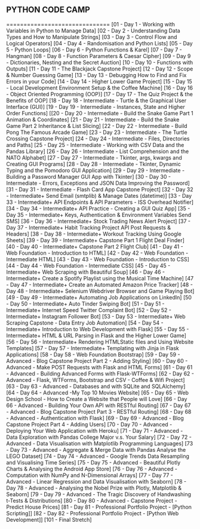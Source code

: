 ## PYTHON CODE CAMP 
==============================
[01 - Day 1 - Working with Variables in Python to Manage Data]
[02 - Day 2 - Understanding Data Types and How to Manipulate Strings]
[03 - Day 3 - Control Flow and Logical Operators]
[04 - Day 4 - Randomisation and Python Lists]
[05 - Day 5 - Python Loops]
[06 - Day 6 - Python Functions & Karel]
[07 - Day 7 - Hangman]
[08 - Day 8 - Function Parameters & Caesar Cipher]
[09 - Day 9 - Dictionaries, Nesting and the Secret Auction]
[10 - Day 10 - Functions with Outputs]
[11 - Day 11 - The Blackjack Capstone Project]
[12 - Day 12 - Scope & Number Guessing Game]
[13 - Day 13 - Debugging How to Find and Fix Errors in your Code]
[14 - Day 14 - Higher Lower Game Project]
[15 - Day 15 - Local Development Environment Setup & the Coffee Machine]
[16 - Day 16 - Object Oriented Programming (OOP)]
[17 - Day 17 - The Quiz Project & the Benefits of OOP]
[18 - Day 18 - Intermediate - Turtle & the Graphical User Interface (GUI)]
[19 - Day 19 - Intermediate - Instances, State and Higher Order Functions]
[[20 - Day 20 - Intermediate - Build the Snake Game Part 1 Animation & Coordinates]
[21 - Day 21 - Intermediate - Build the Snake Game Part 2 Inheritance & List Slicing]
[22 - Day 22 - Intermediate - Build Pong The Famous Arcade Game]
[23 - Day 23 - Intermediate - The Turtle Crossing Capstone Project]
[24 - Day 24 - Intermediate - Files, Directories and Paths]
[25 - Day 25 - Intermediate - Working with CSV Data and the Pandas Library]
[26 - Day 26 - Intermediate - List Comprehension and the NATO Alphabet]
[27 - Day 27 - Intermediate - Tkinter, args, kwargs and Creating GUI Programs]
[28 - Day 28 - Intermediate - Tkinter, Dynamic Typing and the Pomodoro GUI Application]
[29 - Day 29 - Intermediate - Building a Password Manager GUI App with Tkinter]
[30 - Day 30 - Intermediate - Errors, Exceptions and JSON Data Improving the Password]
[31 - Day 31 - Intermediate - Flash Card App Capstone Project]
[32 - Day 32 - Intermediate+ Send Email (smtplib) & Manage Dates (datetime)]
[33 - Day 33 - Intermediate+ API Endpoints & API Parameters - ISS Overhead Notifier]
[34 - Day 34 - Intermediate+ API Practice - Creating a GUI Quiz App]
[35 - Day 35 - Intermediate+ Keys, Authentication & Environment Variables Send SMS]
[36 - Day 36 - Intermediate+ Stock Trading News Alert Project]
[37 - Day 37 - Intermediate+ Habit Tracking Project API Post Requests & Headers]
[38 - Day 38 - Intermediate+ Workout Tracking Using Google Sheets]
[39 - Day 39 - Intermediate+ Capstone Part 1 Flight Deal Finder]
[40 - Day 40 - Intermediate+ Capstone Part 2 Flight Club]
[41 - Day 41 - Web Foundation - Introduction to HTML]
[42 - Day 42 - Web Foundation - Intermediate HTML]
[43 - Day 43 - Web Foundation - Introduction to CSS]
[44 - Day 44 - Web Foundation - Intermediate CSS]
[45 - Day 45 - Intermediate+ Web Scraping with Beautiful Soup]
[46 - Day 46 - Intermediate+ Create a Spotify Playlist using the Musical Time Machine]
[47 - Day 47 - Intermediate+ Create an Automated Amazon Price Tracker]
[48 - Day 48 - Intermediate+ Selenium Webdriver Browser and Game Playing Bot]
[49 - Day 49 - Intermediate+ Automating Job Applications on LinkedIn]
[50 - Day 50 - Intermediate+ Auto Tinder Swiping Bot]
[51 - Day 51 - Intermediate+ Internet Speed Twitter Complaint Bot]
[52 - Day 52 - Intermediate+ Instagram Follower Bot]
[53 - Day 53 - Intermediate+ Web Scraping Capstone - Data Entry Job Automation]
[54 - Day 54 - Intermediate+ Introduction to Web Development with Flask]
[55 - Day 55 - Intermediate+ HTML & URL Parsing in Flask and the Higher Lower Game]
[56 - Day 56 - Intermediate+ Rendering HTMLStatic files and Using Website Templates]
[57 - Day 57 - Intermediate+ Templating with Jinja in Flask Applications]
[58 - Day 58 - Web Foundation Bootstrap]
[59 - Day 59 - Advanced - Blog Capstone Project Part 2 - Adding Styling]
[60 - Day 60 - Advanced - Make POST Requests with Flask and HTML Forms]
[61 - Day 61 - Advanced - Building Advanced Forms with Flask-WTForms]
[62 - Day 62 - Advanced - Flask, WTForms, Bootstrap and CSV - Coffee & Wifi Project]
[63 - Day 63 - Advanced - Databases and with SQLite and SQLAlchemy]
[64 - Day 64 - Advanced -My Top 10 Movies Website]
[65 - Day 65 - Web Design School - How to Create a Website that People will Love]
[66 - Day 66 - Advanced - Building Your Own API with RESTful Routing]
[67 - Day 67 - Advanced - Blog Capstone Project Part 3 - RESTful Routing]
[68 - Day 68 - Advanced - Authentication with Flask]
[69 - Day 69 - Advanced - Blog Capstone Project Part 4 - Adding Users]
[70 - Day 70 - Advanced - Deploying Your Web Application with Heroku]
[71 - Day 71 - Advanced - Data Exploration with Pandas College Major v.s. Your Salary]
[72 - Day 72 - Advanced - Data Visualisation with Matplotlib Programming Languages]
[73 - Day 73 - Advanced - Aggregate & Merge Data with Pandas Analyse the LEGO Dataset]
[74 - Day 74 - Advanced - Google Trends Data Resampling and Visualising Time Series]
[75 - Day 75 - Advanced - Beautiful Plotly Charts & Analysing the Android App Store]
[76 - Day 76 - Advanced - Computation with NumPy and N-Dimensional Arrays]
[77 - Day 77 - Advanced - Linear Regression and Data Visualisation with Seaborn]
[78 - Day 78 - Advanced - Analysing the Nobel Prize with Plotly, Matplotlib & Seaborn]
[79 - Day 79 - Advanced - The Tragic Discovery of Handwashing t-Tests & Distributions]
[80 - Day 80 - Advanced - Capstone Project  - Predict House Prices]
[81 - Day 81 - Professional Portfolio Project - [Python Scripting]]
[82 - Day 82 - Professional Portfolio Project - [Python Web Development]]
[101 - Final Stretch]